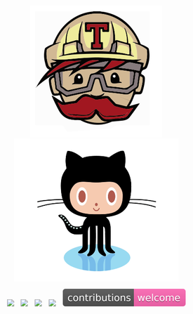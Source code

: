 <p align="center"><img src="/misc/travis-ci.gif"><img src="/misc/github.gif" height=325 width=375></p>

<p align="center">
  <img src="https://img.shields.io/travis/ajaymache/travis-ci-with-github.svg">&nbsp;&nbsp;&nbsp;
  <img src="https://img.shields.io/github/license/ajaymache/travis-ci-with-github.svg">&nbsp;&nbsp;&nbsp;
  <img src="https://img.shields.io/github/issues/ajaymache/travis-ci-with-github.svg?colorB=DAA520">&nbsp;&nbsp;&nbsp;
  <img src="https://img.shields.io/github/languages/count/ajaymache/travis-ci-with-github.svg?  colorB=ff5733">&nbsp;&nbsp;&nbsp;
  <img src="/shields/contributions.svg">
</p>


